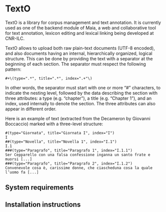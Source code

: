 # TextO

TextO is a library for corpus management and text annotation. It is currently used as one of the backend module of Maia, a web and collaborative tool for text annotation, lexicon editing and lexical linking being developed at CNR-ILC.

TextO allows to upload both raw plain-text documents (UTF-8 encoded), and also documents having an internal, hierarchically organized, logical structure. This can be done by providing the text with a separator at the beginning of each section. The separator must respect the following pattern:

`#+\(type=".*", title=".*", index=".+"\)`

In other words, the separator must start with one or more “#” characters, to indicate the nesting level, followed by the data describing the section with three attributes: a type (e.g. “chapter”),  a title (e.g. “Chapter 1”), and an index, used internally to denote the section. The three attributes can also appear in different order.

Here is an example of text (extracted from the Decameron by Giovanni Boccaccio) marked with a three-level  structure:

`#(type="Giornata", title="Giornata I", index="I")`  
`I`  
`##(type="Novella", title="Novella 1", index="I.1")`  
`I.1`  
`###(type="Paragrafo", title="Paragrafo 1", index="I.1.1")`  
`Ser Cepparello con una falsa confessione inganna un santo frate e muorsi [...]`  
`###(type="Paragrafo", title="Paragrafo 2", index="I.1.2")`  
`Convenevole cosa è, carissime donne, che ciascheduna cosa la quale l’uomo fa [...]`  

## System requirements

## Installation instructions

